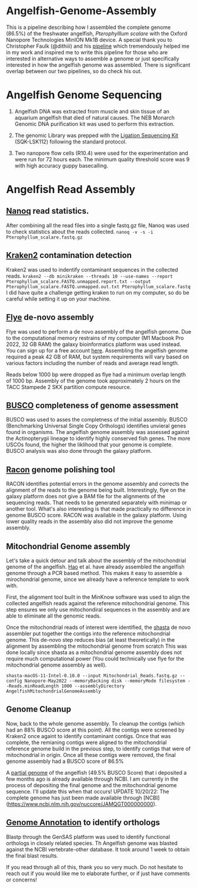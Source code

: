 # Angelfish-Genome-Assembly
This is a pipeline describing how I assembled the complete genome (86.5%) of the freshwater angelfish, *Pterophylllum scalare* with the Oxford Nanopore Technologies MinION Mk1B device.
A special thank you to Christopher Faulk (@dithiii) and his [pipeline](https://github.com/dithiii/ant-pipeline/blob/main/README.md) which tremendously helped me in my work and inspired me to write this pipeline for those who are interested in alternative ways to assemble a genome or just specifically interested in how the angelfish genome was assembled. There is significant overlap between our two pipelines, so do check his out. 

# Angelfish Genome Sequencing
1. Angelfish DNA was extracted from muscle and skin tissue of an aquarium angelfish that died of natural causes. The NEB Monarch Genomic DNA purification kit was used to perform this extraction. 

2. The genomic Library was prepped with the [Ligation Sequencing Kit](https://store.nanoporetech.com/ligation-sequencing-kit-112.html) (SQK-LSK112) following the standard protocol.

3. Two nanopore flow cells (R10.4) were used for the experimentation and were run for 72 hours each. The minimum quality threshold score was 9 with high accuracy guppy basecalling. 

# Angelfish Read Assembly 

## [Nanoq](https://github.com/esteinig/nanoq) read statistics.
After combining all the read files into a single fastq.gz file, Nanoq was used to check statistics about the reads collected. 
`nanoq -v -s -i Pterophyllum_scalare.fastq.gz`

## [Kraken2](https://github.com/DerrickWood/kraken) contamination detection
Kraken2 was used to indentify contaminant sequences in the collected reads. 
`kraken2 --db minikraken --threads 10 --use-names --report Pterophyllum_scalare.FASTQ.unmapped.report.txt --output Pterophyllum_scalare.FASTQ.unmapped.out.txt Pterophyllum_scalare.fastq`
I did have quite a challenge getting kraken to run on my computer, so do be careful while setting it up on your machine. 


## [Flye](https://github.com/fenderglass/Flye) de-novo assembly
Flye was used to perform a de novo assembly of the angelfish genome. Due to the computational memory restrains of my computer (M1 Macbook Pro 2022, 32 GB RAM) the galaxy bioinformatics platform was used instead. You can sign up for a free account [here](https://usegalaxy.org/login). Assembling the angelfish genome required a peak 42 GB of RAM, but system requirements will vary based on various factors including the number of reads and average read length. 

Reads below 1000 bp were dropped as flye had a minimum overlap length of 1000 bp. Assembly of the genome took approximately 2 hours on the TACC Stampede 2 SKX partition compute resource. 

## [BUSCO](https://gitlab.com/ezlab/busco/-/releases#5.4.3) completeness of genome assessment
BUSCO was used to asses the completness of the initial assembly. BUSCO (Benchmarking Universal Single Copy Orthologs) identifies unvieral genes found in organisms. The angelfish genome assembly was assessed against the Actinopterygii lineage to identify highly conserved fish genes. The more USCOs found, the higher the liklihood that your genome is complete. BUSCO analysis was also done through the galaxy platform. 

## [Racon](https://github.com/isovic/racon) genome polishing tool
RACON identifies potential errors in the genome assembly and corrects the alignment of the reads to the genome being built. Interestingly, flye on the galaxy platform does not give a BAM file for the alignments of the sequencing reads. That needs to be generated separately with minimap or another tool. 
What's also interesting is that made practically no difference in genome BUSCO score. RACON was available in the galaxy platform. Using lower quality reads in the assembly also did not improve the genome assembly. 

## Mitochondrial Genome assembly
Let's take a quick detour and talk about the assembly of the mitochondrial genome of the angelfish. [Hao](https://pubmed.ncbi.nlm.nih.gov/26000948/) et al. 
have already assembled the angelfish genome through a PCR based method. This makes it easy to assemble a mirochondrial genome, since we already have a reference template to work with. 

First, the alignment tool built in the MinKnow software was used to align the collected angelfish reads against the reference mitochondrial genome. This step ensures we only use mitochondiral sequences in the assembly and are able to eliminate all the genomic reads. 

Once the mitochondrial reads of interest were identified, the [shasta](https://github.com/chanzuckerberg/shasta) de novo assembler put together the contigs into the reference mitochondrial genome. This de-novo step reduces bias (at least theoretically) in the alignment by assembling the mitochondrial genome from scratch This was done locally since shasta as a mitochondrial genome assembly does not require much computational power (You could technically use flye for the mitochondrial genome assembly as well). 

`shasta-macOS-11-Intel-0.10.0 --input Mitochondrial_Reads.fastq.gz --config Nanopore-May2022 --memoryBacking disk --memoryMode filesystem --Reads.minReadLength 1000 --assemblyDirectory AngelfishMitochondrialGenomeAssembly`

## Genome Cleanup
Now, back to the whole genome assembly. To cleanup the contigs (which had an 88% BUSCO score at this point). All the contigs were screened by Kraken2 once againt to identify contaminant contigs. Once that was complete, the remianing contigs were aligned to the mitochondrial reference genome build in the previous step, to identify contigs that were of mitochondrial in origin. Once all these contigs were removed, the final genome assembly had a BUSCO score of 86.5%


A [partial genome](https://www.ncbi.nlm.nih.gov/nuccore/2277407487) of the angelfish (49.5% BUSCO Score) that i deposited a few months ago is already available through NCBI. I am currently in the process of depositing the final genome and the mitochondrial genome sequence. I'll update this when that occurs!
UPDATE 10/20/22: The complete genome has just been made available through [NCBI] (https://www.ncbi.nlm.nih.gov/nuccore/JAMQGT000000000).

## [Genome Annotation](https://www.gensas.org) to identify orthologs 
Blastp through the GenSAS platform was used to identify functional orthologs in closely related species. Th Angelfish genome was blasted against the NCBI vertebrate-other database. It took around 1 week to obtain the final blast results. 

If you read through all of this, thank you so very much. Do not hesitate to reach out if you would like me to elaborate further, or if just have comments or concerns!


